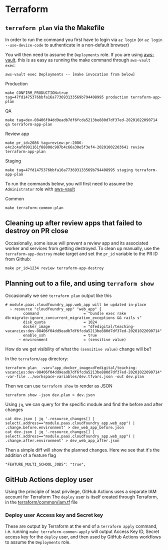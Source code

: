 # Terraform

## `terraform plan` via the Makefile
In order to run the command you first have to login via ```az login``` (or ```az login --use-device-code``` to authenticate in a non-default browser)

You will then need to assume the `Deployments` role. If you are using
[aws-vault](/documentation/operations/infrastructure/aws-roles-and-cli-tools.md), this is as easy as running the make command through
`aws-vault exec`:

```
aws-vault exec Deployments -- [make invocation from below]
```

Production
```
make CONFIRM_PRODUCTION=true tag=47fd1475376bbfa16a773693133569b794408995 production terraform-app-plan
```

QA
```
make tag=dev-08406f04dd9eadb7df6fcda5213be880d7df37ed-20201022090714 qa terraform-app-plan
```

Review app
```
make pr_id=2086 tag=review-pr-2086-e4c2c4afd991161f88808c907b4c66a30e5f3ef4-20201002203641 review terraform-app-plan
```

Staging
```
make tag=47fd1475376bbfa16a773693133569b794408995 staging terraform-app-plan
```

To run the commands below, you will first need to assume the `Administrator` role with [aws-vault](/documentation/operations/infrastructure/aws-roles-and-cli-tools.md)

Common
```
make terraform-common-plan
```

## Cleaning up after review apps that failed to destroy on PR close

Occasionally, some issue will prevent a review app and its associated worker and services from
getting destroyed. To clean up manually, use the `terraform-app-destroy` make target and set the
`pr_id` variable to the PR ID from Github:

```
make pr_id=1234 review terraform-app-destroy
```

## Planning out to a file, and using `terraform show`

Occasionally we see `terraform plan` output like this

```
# module.paas.cloudfoundry_app.web_app will be updated in-place
  ~ resource "cloudfoundry_app" "web_app" {
        command                    = "bundle exec rake db:migrate:ignore_concurrent_migration_exceptions && rails s"
        disk_quota                 = 1024
        docker_image               = "dfedigital/teaching-vacancies:dev-08406f04dd9eadb7df6fcda5213be880d7df37ed-20201022090714"
        enable_ssh                 = true
      ~ environment                = (sensitive value)
```

How do we get visibility of what the `(sensitive value)` change will be?

In the `terraform/app` directory:

```
terraform plan  -var="app_docker_image=dfedigital/teaching-vacancies:dev-08406f04dd9eadb7df6fcda5213be880d7df37ed-20201022090714" -var-file ../workspace-variables/dev.tfvars.json -out dev.plan
```
Then we can use `terraform show` to render as JSON
```
terraform show -json dev.plan > dev.json
```
Using `jq`, we can query for the specific module and find the before and after changes
```
cat dev.json | jq '.resource_changes[] | select(.address=="module.paas.cloudfoundry_app.web_app") | .change.before.environment' > dev_web_app_before.json
cat dev.json | jq '.resource_changes[] | select(.address=="module.paas.cloudfoundry_app.web_app") | .change.after.environment' > dev_web_app_after.json
```

Then a simple diff will show the planned changes.
Here we see that it's the addition of a feature flag
```
"FEATURE_MULTI_SCHOOL_JOBS": "true",
```

## GitHub Actions deploy user

Using the principle of least privilege, GitHub Actions uses a separate IAM account for Terraform
The `deploy` user is itself created through Terraform, in the [terraform/common/iam.tf](../terraform/common/iam.tf) file

### Deploy user Access key and Secret key

These are output by Terraform at the end of a `terraform apply` command, i.e. running `make terraform-common-apply` will output
Access Key ID, Secret access key for the `deploy` user, and then used by GitHub Actions workflows to assume the `Deployments` role.
